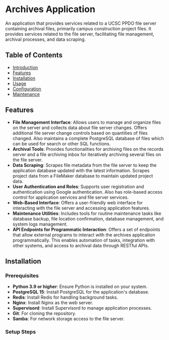 # Archives Application

An application that provides services related to a UCSC PPDO file server containing archival files, primarily campus construction project files. It provides services related to the file server, facilitating file management, archival processes, and data scraping.

## Table of Contents

- [Introduction](#introduction)
- [Features](#features)
- [Installation](#installation)
- [Usage](#usage)
- [Configuration](#configuration)
- [Maintenance](#maintenance)

## Features

- **File Management Interface**: Allows users to manage and organize files on the server and collects data about file server changes. Offers additional file server change controls based on quantities of files changed. Also maintains a complete PostgreSQL database of files which can be used for search or other SQL functions.
- **Archival Tools**: Provides functionalities for archiving files on the records server and a file archiving inbox for iteratively archiving several files on the file server.
- **Data Scraping**: Scrapes file metadata from the file server to keep the application database updated with the latest information. Scrapes project data from a FileMaker database to maintain updated project data.
- **User Authentication and Roles**: Supports user registration and authentication using Google authentication. Also has role-based access control for application services and file server services.
- **Web-Based Interface**: Offers a user-friendly web interface for interacting with the file server and accessing application features.
- **Maintenance Utilities**: Includes tools for routine maintenance tasks like database backup, file location confirmation, database management, and system logs management.
- **API Endpoints for Programmatic Interaction**: Offers a set of endpoints that allow external programs to interact with the archives application programmatically. This enables automation of tasks, integration with other systems, and access to archival data through RESTful APIs.

## Installation

### Prerequisites

- **Python 3.9 or higher**: Ensure Python is installed on your system.
- **PostgreSQL 15**: Install PostgreSQL for the application's database.
- **Redis**: Install Redis for handling background tasks.
- **Nginx**: Install Nginx as the web server.
- **Supervisord**: Install Supervisord to manage application processes.
- **Git**: For cloning the repository.
- **Samba**: For network storage access to the file server.

### Setup Steps


    

